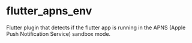 # flutter_apns_env
 Flutter plugin that detects if the flutter app is running in the APNS (Apple Push Notification Service) sandbox mode.
